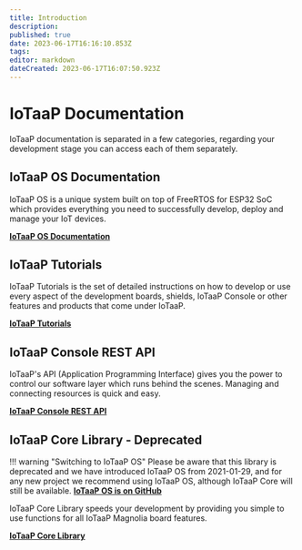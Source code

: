```yaml
---
title: Introduction
description: 
published: true
date: 2023-06-17T16:16:10.853Z
tags: 
editor: markdown
dateCreated: 2023-06-17T16:07:50.923Z
---
```


# IoTaaP Documentation

IoTaaP documentation is separated in a few categories, regarding your development stage you can access each of them separately.

## IoTaaP OS Documentation

IoTaaP OS is a unique system built on top of FreeRTOS for ESP32 SoC which provides everything you need to successfully develop, deploy and manage your IoT devices.

[**IoTaaP OS Documentation**](https://docs.iotaap.io/docs-iotaap-os/)

## IoTaaP Tutorials

IoTaaP Tutorials is the set of detailed instructions on how to develop or use every aspect of the development boards, shields,
IoTaaP Console or other features and products that come under IoTaaP.

[**IoTaaP Tutorials**](https://docs.iotaap.io/docs-tutorials/)

## IoTaaP Console REST API

IoTaaP's API (Application Programming Interface) gives you the power to control our software layer which runs behind the scenes. Managing and connecting resources is quick and easy.

[**IoTaaP Console REST API**](https://docs.iotaap.io/docs-rest/)

## IoTaaP Core Library - Deprecated

!!! warning "Switching to IoTaaP OS"
    Please be aware that this library is deprecated and we have introduced IoTaaP OS from 2021-01-29, and for any new project
    we recommend using IoTaaP OS, although IoTaaP Core will still be available.
    [**IoTaaP OS is on GitHub**](https://github.com/iotaap/iotaap-os)

IoTaaP Core Library speeds your development by providing you simple to use functions for all IoTaaP Magnolia board features.

[**IoTaaP Core Library**](https://docs.iotaap.io/docs-core/)

